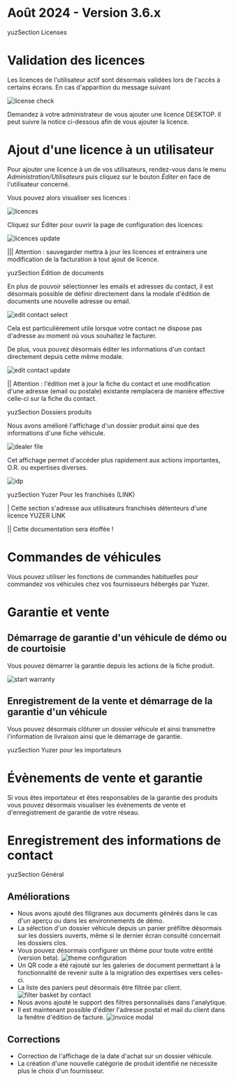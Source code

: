 # Août 2024 - Version 3.6.x

yuzSection Licenses

# Validation des licences

Les licences de l'utilisateur actif sont désormais validées lors de l'accès à certains écrans. En cas d'apparition du message suivant

![license check](https://raw.githubusercontent.com/yuzer-software/release-notes/master/release-notes/3.6.0/license-check.webp?w=80%)

Demandez à votre administrateur de vous ajouter une licence DESKTOP. Il peut suivre la notice ci-dessous afin de vous ajouter la licence.

# Ajout d'une licence à un utilisateur

Pour ajouter une licence à un de vos utilisateurs, rendez-vous dans le menu _Administration/Utilisateurs_ puis cliquez sur le bouton _Éditer_ en face de l'utilisateur concerné.

Vous pouvez alors visualiser ses licences :

![licences](https://raw.githubusercontent.com/yuzer-software/release-notes/master/release-notes/3.2.0/licenses/licenses-user-page.webp?w=100%)

Cliquez sur Éditer pour ouvrir la page de configuration des licences:

![licences update](https://raw.githubusercontent.com/yuzer-software/release-notes/master/release-notes/3.2.0/licenses/licenses-update.webp?w=100%)

||| Attention : sauvegarder mettra à jour les licences et entrainera une modification de la facturation à tout ajout de licence.

yuzSection Édition de documents

En plus de pouvoir sélectionner les emails et adresses du contact, il est désormais possible de définir directement dans la modale d'édition de documents une nouvelle adresse ou email.

![edit contact select](https://raw.githubusercontent.com/yuzer-software/release-notes/master/release-notes/3.6.0/doc-edit-contact-select.webp?w=80%)

Cela est particulièrement utile lorsque votre contact ne dispose pas d'adresse au moment où vous souhaitez le facturer.

De plus, vous pouvez désormais éditer les informations d'un contact directement depuis cette même modale.

![edit contact update](https://raw.githubusercontent.com/yuzer-software/release-notes/master/release-notes/3.6.0/doc-edit-contact-update.webp?w=80%)

|| Attention : l'édition met à jour la fiche du contact et une modification d'une adresse (email ou postale) existante remplacera de manière effective celle-ci sur la fiche du contact.

yuzSection Dossiers produits

Nous avons amélioré l'affichage d'un dossier produit ainsi que des informations d'une fiche véhicule.

![dealer file](https://raw.githubusercontent.com/yuzer-software/release-notes/master/release-notes/3.6.0/dealer-file.webp?w=100%)

Cet affichage permet d'accéder plus rapidement aux actions importantes, O.R. ou expertises diverses.

![idp](https://raw.githubusercontent.com/yuzer-software/release-notes/master/release-notes/3.6.0/idp.webp?w=100%)

yuzSection Yuzer Pour les franchisés (LINK)

| Cette section s'adresse aux utilisateurs franchisés détenteurs d'une licence YUZER LINK

|| Cette documentation sera étoffée !

# Commandes de véhicules

Vous pouvez utiliser les fonctions de commandes habituelles pour commandez vos véhicules chez vos fournisseurs hébergés par Yuzer.

# Garantie et vente

## Démarrage de garantie d'un véhicule de démo ou de courtoisie

Vous pouvez démarrer la garantie depuis les actions de la fiche produit.

![start warranty](https://raw.githubusercontent.com/yuzer-software/release-notes/master/release-notes/3.6.0/start-warranty.webp?w=60%)

## Enregistrement de la vente et démarrage de la garantie d'un véhicule

Vous pouvez désormais clôturer un dossier véhicule et ainsi transmettre l'information de livraison ainsi que le démarrage de garantie.

yuzSection Yuzer pour les importateurs

# Évènements de vente et garantie

Si vous êtes importateur et êtes responsables de la garantie des produits vous pouvez désormais visualiser les évènements de vente et d'enregistrement de garantie de votre réseau.

# Enregistrement des informations de contact

yuzSection Général

## Améliorations

- Nous avons ajouté des filigranes aux documents générés dans le cas d'un aperçu ou dans les environnements de démo.
- La sélection d'un dossier véhicule depuis un panier préfiltre désormais sur les dossiers ouverts, même si le dernier écran consulté concernait les dossiers clos.
- Vous pouvez désormais configurer un thème pour toute votre entité (version beta).
  ![theme configuration](https://raw.githubusercontent.com/yuzer-software/release-notes/master/release-notes/3.6.0/theme-configuration.webp?w=60%)
- Un QR code a été rajouté sur les galeries de document permettant à la fonctionnalité de revenir suite à la migration des expertises vers celles-ci.
- La liste des paniers peut désormais être filtrée par client.
  ![filter basket by contact](https://raw.githubusercontent.com/yuzer-software/release-notes/master/release-notes/3.6.0/search-basket-by-contact.webp?w=60%)
- Nous avons ajouté le support des filtres personnalisés dans l'analytique.
- Il est maintenant possible d'éditer l'adresse postal et mail du client dans la fenêtre d'édition de facture.
  ![invoice modal](https://raw.githubusercontent.com/yuzer-software/release-notes/master/release-notes/3.6.0/invoice-billing-modal.webp?w=60%)

## Corrections

- Correction de l'affichage de la date d'achat sur un dossier véhicule.
- La création d'une nouvelle catégorie de produit identifié ne nécessite plus le choix d'un fournisseur.
